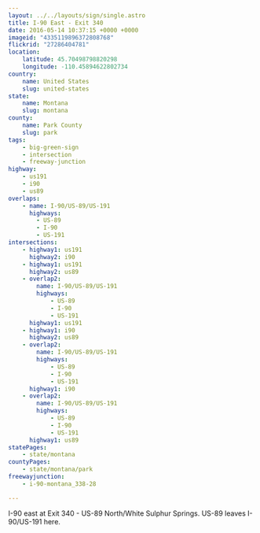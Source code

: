 ```yaml
---
layout: ../../layouts/sign/single.astro
title: I-90 East - Exit 340
date: 2016-05-14 10:37:15 +0000 +0000
imageid: "4335119896372808768"
flickrid: "27286404781"
location:
    latitude: 45.70498798820298
    longitude: -110.45894622802734
country:
    name: United States
    slug: united-states
state:
    name: Montana
    slug: montana
county:
    name: Park County
    slug: park
tags:
    - big-green-sign
    - intersection
    - freeway-junction
highway:
    - us191
    - i90
    - us89
overlaps:
    - name: I-90/US-89/US-191
      highways:
        - US-89
        - I-90
        - US-191
intersections:
    - highway1: us191
      highway2: i90
    - highway1: us191
      highway2: us89
    - overlap2:
        name: I-90/US-89/US-191
        highways:
            - US-89
            - I-90
            - US-191
      highway1: us191
    - highway1: i90
      highway2: us89
    - overlap2:
        name: I-90/US-89/US-191
        highways:
            - US-89
            - I-90
            - US-191
      highway1: i90
    - overlap2:
        name: I-90/US-89/US-191
        highways:
            - US-89
            - I-90
            - US-191
      highway1: us89
statePages:
    - state/montana
countyPages:
    - state/montana/park
freewayjunction:
    - i-90-montana_338-28

---
```

I-90 east at Exit 340 - US-89 North/White Sulphur Springs.  US-89 leaves I-90/US-191 here.